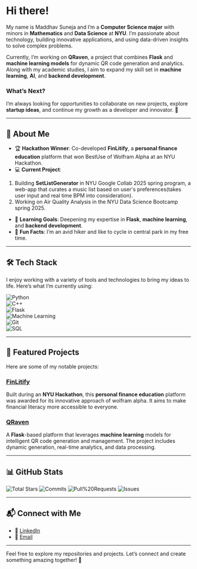 # Hi there!

My name is Maddhav Suneja and I’m a **Computer Science major** with minors in **Mathematics** and **Data Science** at **NYU**. I’m passionate about technology, building innovative applications, and using data-driven insights to solve complex problems.

Currently, I’m working on **QRaven**, a project that combines **Flask** and **machine learning models** for dynamic QR code generation and analytics. Along with my academic studies, I aim to expand my skill set in **machine learning**, **AI**, and **backend development**.

### What’s Next?
I’m always looking for opportunities to collaborate on new projects, explore **startup ideas**, and continue my growth as a developer and innovator. 🚀

---

## 🚀 About Me
- 🏆 **Hackathon Winner**: Co-developed **FinLitify**, a **personal finance education** platform that won BestUse of Wolfram Alpha at an NYU Hackathon.  
- 💻 **Current Project**:
1. Building **SetListGenerator** in NYU Google Collab 2025 spring program, a web-app that curates a music list based on user's preferences(takes user input and real time BPM into consideration).
2. Working on Air Quality Analysis in the NYU Data Science Bootcamp spring 2025.
- 🌱 **Learning Goals**: Deepening my expertise in **Flask**, **machine learning**, and **backend development**.  
- 🎹 **Fun Facts**: I’m an avid hiker and like to cycle in central park in my free time.

---

## 🛠️ Tech Stack  
I enjoy working with a variety of tools and technologies to bring my ideas to life. Here’s what I’m currently using:

![Python](https://img.shields.io/badge/-Python-3776AB?logo=python&logoColor=white)  
![C++](https://img.shields.io/badge/-C++-00599C?logo=c%2B%2B&logoColor=white)  
![Flask](https://img.shields.io/badge/-Flask-000000?logo=flask&logoColor=white)  
![Machine Learning](https://img.shields.io/badge/-Machine%20Learning-102230?logo=tensorflow&logoColor=white)  
![Git](https://img.shields.io/badge/-Git-F05032?logo=git&logoColor=white)  
![SQL](https://img.shields.io/badge/-SQL-4479A1?logo=mysql&logoColor=white)  

---

## 🌟 Featured Projects  
Here are some of my notable projects:

### [FinLitify](https://github.com/maddii28/finlitify)  
Built during an **NYU Hackathon**, this **personal finance education** platform was awarded for its innovative approach of wolfram alpha. It aims to make financial literacy more accessible to everyone.

### [QRaven](https://github.com/maddii28/qraven)  
A **Flask**-based platform that leverages **machine learning** models for intelligent QR code generation and management. The project includes dynamic generation, real-time analytics, and data processing.

---

## 📊 GitHub Stats
![Total Stars](https://img.shields.io/badge/Total%20Stars-1-blue?style=flat-square&logo=github&logoColor=white)
![Commits](https://img.shields.io/badge/Commits%202024-31-brightgreen?style=flat-square&logo=github&logoColor=white)
![Pull%20Requests](https://img.shields.io/badge/PRs%20Merged-5-gold?style=flat-square&logo=github&logoColor=white)
![Issues](https://img.shields.io/badge/Issues-0-lightgray?style=flat-square&logo=github&logoColor=white)

---

## 📬 Connect with Me  
- 💼 [LinkedIn](https://linkedin.com/in/maddhav-suneja)  
- 📧 [Email](mailto:ms14565@nyu.edu)  

---

Feel free to explore my repositories and projects. Let’s connect and create something amazing together! 🚀  
